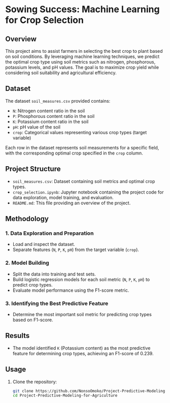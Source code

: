 # Sowing Success: Machine Learning for Crop Selection

## Overview

This project aims to assist farmers in selecting the best crop to plant based on soil conditions. By leveraging machine learning techniques, we predict the optimal crop type using soil metrics such as nitrogen, phosphorous, potassium levels, and pH values. The goal is to maximize crop yield while considering soil suitability and agricultural efficiency.

## Dataset

The dataset `soil_measures.csv` provided contains:
- `N`: Nitrogen content ratio in the soil
- `P`: Phosphorous content ratio in the soil
- `K`: Potassium content ratio in the soil
- `pH`: pH value of the soil
- `crop`: Categorical values representing various crop types (target variable)

Each row in the dataset represents soil measurements for a specific field, with the corresponding optimal crop specified in the `crop` column.

## Project Structure

- `soil_measures.csv`: Dataset containing soil metrics and optimal crop types.
- `crop_selection.ipynb`: Jupyter notebook containing the project code for data exploration, model training, and evaluation.
- `README.md`: This file providing an overview of the project.

## Methodology

### 1. Data Exploration and Preparation
- Load and inspect the dataset.
- Separate features (`N`, `P`, `K`, `pH`) from the target variable (`crop`).

### 2. Model Building
- Split the data into training and test sets.
- Build logistic regression models for each soil metric (`N`, `P`, `K`, `pH`) to predict crop types.
- Evaluate model performance using the F1-score metric.

### 3. Identifying the Best Predictive Feature
- Determine the most important soil metric for predicting crop types based on F1-score.

## Results

- The model identified `K` (Potassium content) as the most predictive feature for determining crop types, achieving an F1-score of 0.239.

## Usage

1. Clone the repository:
   ```sh
   git clone https://github.com/NonsoOmoko/Project-Predictive-Modeling-for-Agriculture.git
   cd Project-Predictive-Modeling-for-Agriculture

